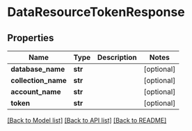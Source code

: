 # DataResourceTokenResponse

## Properties
Name | Type | Description | Notes
------------ | ------------- | ------------- | -------------
**database_name** | **str** |  | [optional] 
**collection_name** | **str** |  | [optional] 
**account_name** | **str** |  | [optional] 
**token** | **str** |  | [optional] 

[[Back to Model list]](../README.md#documentation-for-models) [[Back to API list]](../README.md#documentation-for-api-endpoints) [[Back to README]](../README.md)

